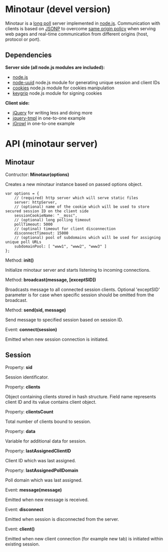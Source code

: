 Minotaur (devel version)
========================

Minotaur is a [long poll](http://en.wikipedia.org/wiki/Push_technology) server implemented 
in [node.js](http://nodejs.org/). Communication with clients is based on [JSONP](http://en.wikipedia.org/wiki/JSONP#JSONP) 
to overcome [same origin policy](http://en.wikipedia.org/wiki/Same_origin_policy) when serving 
web pages and real-time communication from different origins (host, protocol or port).

Dependencies
------------

**Server side (all node.js modules are included):**

 * [node.js](http://nodejs.org/)
 * [node-uuid](https://github.com/broofa/node-uuid) node.js module for generating unique session and client IDs
 * [cookies](https://github.com/jed/cookies) node.js module for cookies manipulation
 * [keygrip](https://github.com/jed/keygrip) node.js module for signing cookies

**Client side:**

 * [jQuery](http://jquery.com/) for writing less and doing more
 * [jquery-tmpl](https://github.com/jquery/jquery-tmpl) in one-to-one example
 * [jGrowl](http://stanlemon.net/projects/jgrowl.html) in one-to-one example

 
API (minotaur server)
=====================


Minotaur
--------

Contructor: **Minotaur(options)**

Creates a new minotaur instance based on passed options object.

    var options = {
		// (required) http server which will serve static files
		server: httpServer,
		// (optional) name of the cookie which will be used to store secured session ID on the client side
		sessionCookieName: "__mssc",
		// (optional) long polling timeout
		pollTimeout: 5000
		// (optinal) timeout for client disconnection
		disconnectTimeout: 15000
		// (optional) pool of subdomains which will be used for assigning unique poll URLs
		subdomainPool: [ "www1", "www2", "www3" ]
	};
	
Method: **init()** 

Initialize minotaur server and starts listening to incoming connections.

Method: **broadcast(message, [exceptSID])** 

Broadcasts message to all connected session clients. Optional 'exceptSID' parameter is for case when specific session should be omitted from the broadcast.

Method: **send(sid, message)** 

Send message to specified session based on session ID.

Event: **connect(session)** 

Emitted when new session connection is initiated.

 
Session
-------

Property: **sid** 

Session identificator.

Property: **clients** 

Object containing clients stored in hash structure. Field name represents client ID and its value contains client object.

Property: **clientsCount** 

Total number of clients bound to session.
 
Property: **data** 

Variable for additional data for session.

Property: **lastAssignedClientID**

Client ID which was last assigned.

Property: **lastAssignedPollDomain** 

Poll domain which was last assigned.

Event: **message(message)** 

Emitted when new message is received.

Event: **disconnect** 

Emitted when session is disconnected from the server.
 
Event: **client()** 

Emitted when new client connection (for example new tab) is initiated within existing session.
